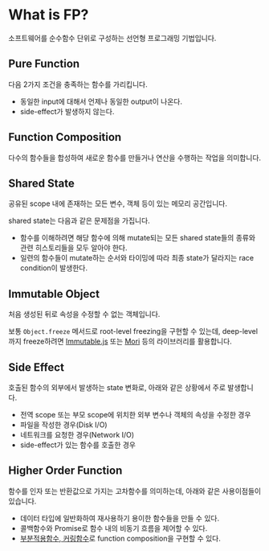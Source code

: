 # What is FP?

소프트웨어를 순수함수 단위로 구성하는 선언형 프로그래밍 기법입니다.

## Pure Function

다음 2가지 조건을 충족하는 함수를 가리킵니다.

- 동일한 input에 대해서 언제나 동일한 output이 나온다.
- side-effect가 발생하지 않는다.

## Function Composition

다수의 함수들을 합성하여 새로운 함수를 만들거나 연산을 수행하는 작업을 의미합니다.

## Shared State

공유된 scope 내에 존재하는 모든 변수, 객체 등이 있는 메모리 공간입니다.

shared state는 다음과 같은 문제점을 가집니다.

- 함수를 이해하려면 해당 함수에 의해 mutate되는 모든 shared state들의 종류와 관련 히스토리들을 모두 알아야 한다.
- 일련의 함수들이 mutate하는 순서와 타이밍에 따라 최종 state가 달라지는 race condition이 발생한다.

## Immutable Object

처음 생성된 뒤로 속성을 수정할 수 없는 객체입니다.

보통 `Object.freeze` 메서드로 root-level freezing을 구현할 수 있는데, deep-level까지 freeze하려면 [Immutable.js](https://immutable-js.com/) 또는 [Mori](https://swannodette.github.io/mori/) 등의 라이브러리를 활용합니다.

## Side Effect

호출된 함수의 외부에서 발생하는 state 변화로, 아래와 같은 상황에서 주로 발생합니다.

- 전역 scope 또는 부모 scope에 위치한 외부 변수나 객체의 속성을 수정한 경우
- 파일을 작성한 경우(Disk I/O)
- 네트워크를 요청한 경우(Network I/O)
- side-effect가 있는 함수를 호출한 경우

## Higher Order Function

함수를 인자 또는 반환값으로 가지는 고차함수를 의미하는데, 아래와 같은 사용이점들이 있습니다.

- 데이터 타입에 일반화하여 재사용하기 용이한 함수들을 만들 수 있다.
- 콜백함수와 Promise로 함수 내의 비동기 흐름을 제어할 수 있다.
- [부분적용함수, 커링함수](../concepts/curry_function.md)로 function composition을 구현할 수 있다.
